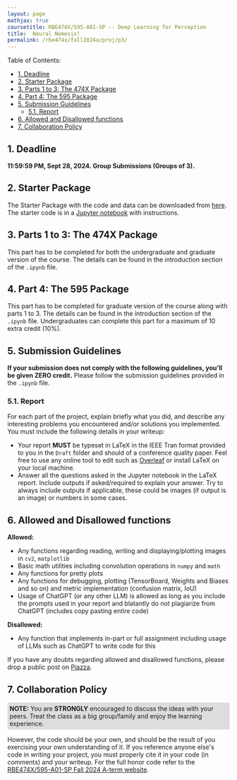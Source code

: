 ```yaml
---
layout: page
mathjax: true
coursetitle: RBE474X/595-A01-SP -- Deep Learning for Perception
title:  Neural Nemesis!
permalink: /rbe474x/fall2024a/proj/p3/
---
```


Table of Contents:
- [1. Deadline](#due)
- [2. Starter Package](#starterpkg)
- [3. Parts 1 to 3: The 474X Package](#part14)
- [4. Part 4: The 595 Package](#part56)
- [5. Submission Guidelines](#sub)
  - [5.1. Report](#report)
- [6. Allowed and Disallowed functions](#funcs)
- [7. Collaboration Policy](#coll)

<a name='due'></a>
## 1. Deadline 
**11:59:59 PM, Sept 28, 2024. Group Submissions (Groups of 3).**

<a name='due'></a>
## 2. Starter Package
The Starter Package with the code and data can be downloaded from <a href="https://github.com/pearwpi/rbe474x_p3">here</a>. The starter code is in a <a href="https://jupyter.org/">Jupyter notebook</a> with instructions.

<a name='part14'></a>
## 3. Parts 1 to 3: The 474X Package

This part has to be completed for both the undergraduate and graduate version of the course. The details can be found in the introduction section of the `.ipynb` file.

<a name='part56'></a>
## 4. Part 4: The 595 Package

This part has to be completed for graduate version of the course along with parts 1 to 3. The details can be found in the introduction section of the `.ipynb` file. Undergraduates can complete this part for a maximum of 10 extra credit (10%).

<a name='sub'></a>

## 5. Submission Guidelines

**If your submission does not comply with the following guidelines, you'll be given ZERO credit.** Please follow the submission guidelines provided in the `.ipynb` file.


<a name='report'></a>

### 5.1. Report 
For each part of the project, explain briefly what you did, and describe any interesting problems you encountered and/or solutions you implemented. You must include the following details in your writeup:

- Your report **MUST** be typeset in LaTeX in the IEEE Tran format provided to you in the ``Draft`` folder and should of a conference quality paper. Feel free to use any online tool to edit such as [Overleaf](https://www.overleaf.com) or install LaTeX on your local machine.
- Answer all the questions asked in the Jupyter notebook in the LaTeX report. Include outputs if asked/required to explain your answer. Try to always include outputs if applicable, these could be images (if output is an image) or numbers in some cases. 

<a name='funcs'></a>

## 6. Allowed and Disallowed functions

<b> Allowed:</b>

- Any functions regarding reading, writing and displaying/plotting images in `cv2`, `matplotlib`
- Basic math utilities including convolution operations in `numpy` and `math`
- Any functions for pretty plots
- Any functions for debugging, plotting (TensorBoard, Weights and Biases and so on) and metric implementation (confusion matrix, IoU)
- Usage of ChatGPT (or any other LLM) is allowed as long as you include the prompts used in your report and blatantly do not plagiarize from ChatGPT (includes copy pasting entire code)

<b> Disallowed:</b>

- Any function that implements in-part or full assignment including usage of LLMs such as ChatGPT to write code for this

If you have any doubts regarding allowed and disallowed functions, please drop a public post on [Piazza](https://piazza.com/wpi/fall2024/rbe474x). 

<a name='coll'></a>

## 7. Collaboration Policy

<p style="background-color:#ddd; padding:5px">
<b>NOTE:</b> 
You are <b>STRONGLY</b> encouraged to discuss the ideas with your peers. Treat the class as a big group/family and enjoy the learning experience. 
</p>

However, the code should be your own, and should be the result of you exercising your own understanding of it. If you reference anyone else's code in writing your project, you must properly cite it in your code (in comments) and your writeup. For the full honor code refer to the [RBE474X/595-A01-SP Fall 2024 A-term website](https://pear.wpi.edu/teaching/rbe474x/fall2024a.html).


